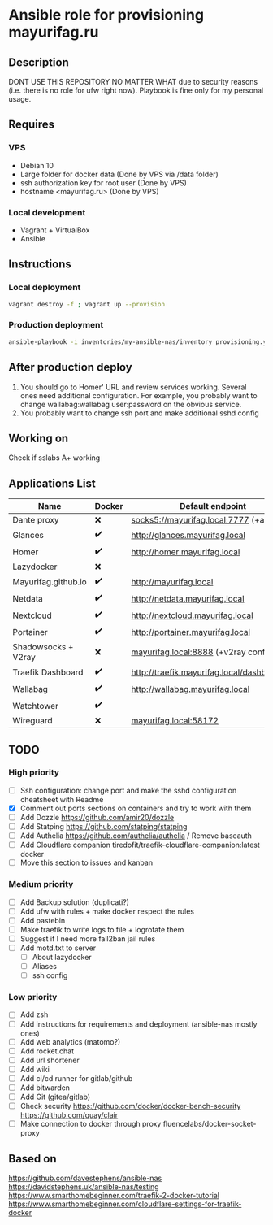 # Ansible role for provisioning mayurifag.ru

## Description

DONT USE THIS REPOSITORY NO MATTER WHAT due to security reasons (i.e. there
is no role for ufw right now). Playbook is fine only for my personal usage.

## Requires

### VPS

- Debian 10
- Large folder for docker data (Done by VPS via /data folder)
- ssh authorization key for root user (Done by VPS)
- hostname <mayurifag.ru> (Done by VPS)

### Local development

- Vagrant + VirtualBox
- Ansible

## Instructions

### Local deployment

```sh
vagrant destroy -f ; vagrant up --provision
```

### Production deployment

```sh
ansible-playbook -i inventories/my-ansible-nas/inventory provisioning.yml -b -K
```

## After production deploy

1. You should go to Homer' URL and review services working. Several ones need
additional configuration. For example, you probably want to change
wallabag:wallabag user:password on the obvious service.
2. You probably want to change ssh port and make additional sshd config

## Working on

Check if sslabs A+ working

## Applications List

| Name                | Docker             | Default endpoint                              | App. Port   |
| ------------------- | ------------------ | --------------------------------------------- | ----------- |
| Dante proxy         | :x:                | <socks5://mayurifag.local:7777> (+auth)       | 7777        |
| Glances             | :heavy_check_mark: | <http://glances.mayurifag.local>              | 61208/61209 |
| Homer               | :heavy_check_mark: | <http://homer.mayurifag.local>                | 8080        |
| Lazydocker          | :x:                |                                               |             |
| Mayurifag.github.io | :heavy_check_mark: | <http://mayurifag.local>                      | 8005        |
| Netdata             | :heavy_check_mark: | <http://netdata.mayurifag.local>              | 19999       |
| Nextcloud           | :heavy_check_mark: | <http://nextcloud.mayurifag.local>            | 80          |
| Portainer           | :heavy_check_mark: | <http://portainer.mayurifag.local>            | 9000        |
| Shadowsocks + V2ray | :x:                | <mayurifag.local:8888> (+v2ray config)        | 8888        |
| Traefik Dashboard   | :heavy_check_mark: | <http://traefik.mayurifag.local/dashboard/#/> | 8080 (?)    |
| Wallabag            | :heavy_check_mark: | <http://wallabag.mayurifag.local>             | 80          |
| Watchtower          | :heavy_check_mark: |                                               |             |
| Wireguard           | :x:                | <mayurifag.local:58172>                       | 58172       |

## TODO

### High priority

- [ ] Ssh configuration: change port and make the sshd configuration cheatsheet with Readme
- [x] Comment out ports sections on containers and try to work with them
- [ ] Add Dozzle <https://github.com/amir20/dozzle>
- [ ] Add Statping <https://github.com/statping/statping>
- [ ] Add Authelia <https://github.com/authelia/authelia> / Remove baseauth
- [ ] Add Cloudflare companion tiredofit/traefik-cloudflare-companion:latest docker
- [ ] Move this section to issues and kanban

### Medium priority

- [ ] Add Backup solution (duplicati?)
- [ ] Add ufw with rules + make docker respect the rules
- [ ] Add pastebin
- [ ] Make traefik to write logs to file + logrotate them
- [ ] Suggest if I need more fail2ban jail rules
- [ ] Add motd.txt to server
  - [ ] About lazydocker
  - [ ] Aliases
  - [ ] ssh config

### Low priority

- [ ] Add zsh
- [ ] Add instructions for requirements and deployment (ansible-nas mostly ones)
- [ ] Add web analytics (matomo?)
- [ ] Add rocket.chat
- [ ] Add url shortener
- [ ] Add wiki
- [ ] Add ci/cd runner for gitlab/github
- [ ] Add bitwarden
- [ ] Add Git (gitea/gitlab)
- [ ] Check security <https://github.com/docker/docker-bench-security> <https://github.com/quay/clair>
- [ ] Make connection to docker through proxy fluencelabs/docker-socket-proxy

## Based on

<https://github.com/davestephens/ansible-nas>
<https://davidstephens.uk/ansible-nas/testing>
<https://www.smarthomebeginner.com/traefik-2-docker-tutorial>
<https://www.smarthomebeginner.com/cloudflare-settings-for-traefik-docker>
